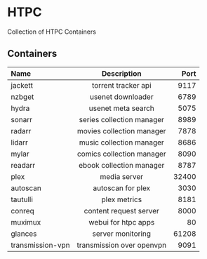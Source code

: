 # HTPC

Collection of HTPC Containers

## Containers

| Name              | Description                | Port  |
| :---------------- | :------------------------: | ----: |
| jackett           | torrent tracker api        | 9117  |
| nzbget            | usenet downloader          | 6789  |
| hydra             | usenet meta search         | 5075  |
| sonarr            | series collection manager  | 8989  |
| radarr            | movies collection manager  | 7878  |
| lidarr            | music collection manager   | 8686  |
| mylar             | comics collection manager  | 8090  |
| readarr           | ebook collection manager   | 8787  |
| plex              | media server               | 32400 |
| autoscan          | autoscan for plex          | 3030  |
| tautulli          | plex metrics               | 8181  |
| conreq            | content request server     | 8000  |
| muximux           | webui for htpc apps        | 80    |
| glances           | server monitoring          | 61208 |
| transmission-vpn  | transmission over openvpn  | 9091  |
